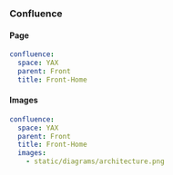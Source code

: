 ### Confluence

#### Page

```yaml
confluence:
  space: YAX
  parent: Front
  title: Front-Home
```

#### Images

```yaml
confluence:
  space: YAX
  parent: Front
  title: Front-Home
  images:
    - static/diagrams/architecture.png
```
